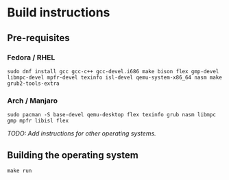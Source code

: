 # Build instructions

## Pre-requisites

### Fedora / RHEL

```console
sudo dnf install gcc gcc-c++ gcc-devel.i686 make bison flex gmp-devel libmpc-devel mpfr-devel texinfo isl-devel qemu-system-x86_64 nasm make grub2-tools-extra
```

### Arch / Manjaro
```console
sudo pacman -S base-devel qemu-desktop flex texinfo grub nasm libmpc gmp mpfr libisl flex
```

_TODO: Add instructions for other operating systems._

## Building the operating system

```console
make run
```
